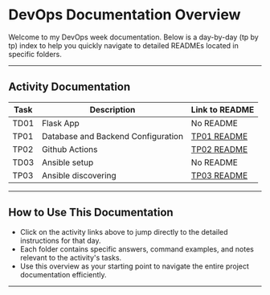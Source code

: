 # DevOps Documentation Overview

Welcome to my DevOps week documentation. Below is a day-by-day (tp by tp) index to help you quickly navigate to detailed READMEs located in specific folders.

---

## Activity Documentation

| Task  | Description                        | Link to README                 |
|-------|------------------------------------|--------------------------------|
| TD01  | Flask App                          | No README                      |
| TP01  | Database and Backend Configuration | [TP01 README](./tp01/README.md)|
| TP02  | Github Actions                     | [TP02 README](./tp02/README.md)|
| TD03  | Ansible setup                      | No README                      |
| TP03  | Ansible discovering                | [TP03 README](./tp03/README.md)|

---

## How to Use This Documentation

- Click on the activity links above to jump directly to the detailed instructions for that day.
- Each folder contains specific answers, command examples, and notes relevant to the activity's tasks.
- Use this overview as your starting point to navigate the entire project documentation efficiently.

---
